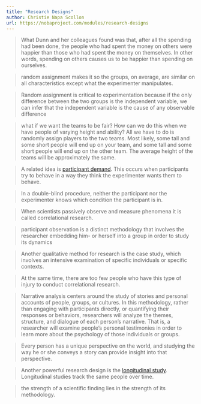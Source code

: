 ```yaml
---
title: "Research Designs"
author: Christie Napa Scollon
url: https://nobaproject.com/modules/research-designs
---
```


> What Dunn and her colleagues found was that, after all the spending had been done, the people who had spent the money on others were happier than those who had spent the money on themselves. In other words, spending on others causes us to be happier than spending on ourselves.


> random assignment makes it so the groups, on average, are similar on all characteristics except what the experimenter manipulates.


> Random assignment is critical to experimentation because if the only difference between the two groups is the independent variable, we can infer that the independent variable is the cause of any observable difference


> what if we want the teams to be fair? How can we do this when we have people of varying height and ability? All we have to do is randomly assign players to the two teams. Most likely, some tall and some short people will end up on your team, and some tall and some short people will end up on the other team. The average height of the teams will be approximately the same.


> A related idea is [participant demand](https://nobaproject.com/modules/research-designs#vocabulary-participant-demand). This occurs when participants try to behave in a way they think the experimenter wants them to behave.


> In a double-blind procedure, neither the participant nor the experimenter knows which condition the participant is in.


> When scientists passively observe and measure phenomena it is called correlational research.


> participant observation is a distinct methodology that involves the researcher embedding him- or herself into a group in order to study its dynamics


> Another qualitative method for research is the case study, which involves an intensive examination of specific individuals or specific contexts.


> At the same time, there are too few people who have this type of injury to conduct correlational research.


> Narrative analysis centers around the study of stories and personal accounts of people, groups, or cultures. In this methodology, rather than engaging with participants directly, or quantifying their responses or behaviors, researchers will analyze the themes, structure, and dialogue of each person’s narrative. That is, a researcher will examine people’s personal testimonies in order to learn more about the psychology of those individuals or groups.


> Every person has a unique perspective on the world, and studying the way he or she conveys a story can provide insight into that perspective.


> Another powerful research design is the [longitudinal study](https://nobaproject.com/modules/research-designs#vocabulary-longitudinal-study). Longitudinal studies track the same people over time.


> the strength of a scientific finding lies in the strength of its methodology.



